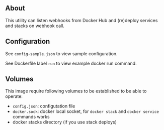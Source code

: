 ## About

This utility can listen webhooks from Docker Hub and (re)deploy services and stacks on webhook call.


## Configuration

See `config-sample.json` to view sample configuration.

See Dockerfile label `run` to view example docker run command.


## Volumes

This image require following volumes to be established to be able to operate:

- `config.json`: configutation file
- `docker.sock`: docker local socket, for `docker stack` and `docker service` commands works
- docker stacks directory (if you use stack deploys)
